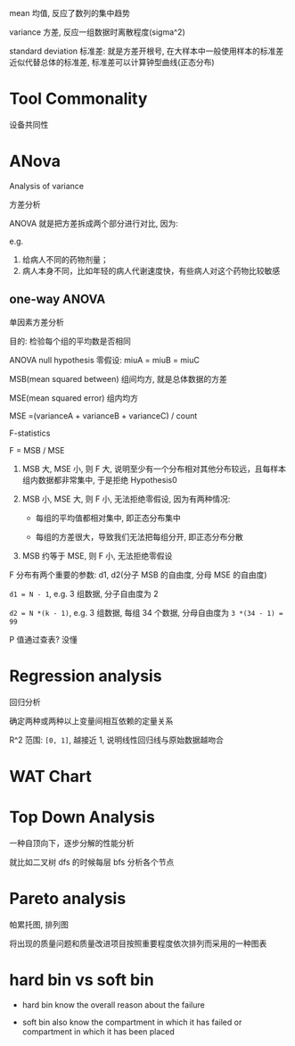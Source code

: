 mean 均值, 反应了数列的集中趋势

variance 方差, 反应一组数据时离散程度(sigma^2)

standard deviation 标准差: 就是方差开根号, 在大样本中一般使用样本的标准差近似代替总体的标准差, 标准差可以计算钟型曲线(正态分布)

# Tool Commonality

设备共同性

# ANova

Analysis of variance

方差分析

ANOVA 就是把方差拆成两个部分进行对比, 因为:

e.g.

1. 给病人不同的药物剂量；
2. 病人本身不同，比如年轻的病人代谢速度快，有些病人对这个药物比较敏感

## one-way ANOVA

单因素方差分析

目的: 检验每个组的平均数是否相同

ANOVA null hypothesis 零假设: miuA = miuB = miuC

MSB(mean squared between) 组间均方, 就是总体数据的方差

MSE(mean squared error) 组内均方

MSE =(varianceA + varianceB + varianceC) / count

F-statistics

F = MSB / MSE

1. MSB 大, MSE 小, 则 F 大, 说明至少有一个分布相对其他分布较远，且每样本组内数据都非常集中, 于是拒绝 Hypothesis0

2. MSB 小, MSE 大, 则 F 小, 无法拒绝零假设, 因为有两种情况:

    - 每组的平均值都相对集中, 即正态分布集中

    - 每组的方差很大，导致我们无法把每组分开, 即正态分布分散

3. MSB 约等于 MSE, 则 F 小, 无法拒绝零假设

F 分布有两个重要的参数: d1, d2(分子 MSB 的自由度, 分母 MSE 的自由度)

`d1 = N - 1`, e.g. 3 组数据, 分子自由度为 2

`d2 = N *(k - 1)`, e.g. 3 组数据, 每组 34 个数据, 分母自由度为 `3 *(34 - 1) = 99`

P 值通过查表? 没懂

# Regression analysis

回归分析

确定两种或两种以上变量间相互依赖的定量关系

R^2 范围: `[0, 1]`, 越接近 1, 说明线性回归线与原始数据越吻合

# WAT Chart

# Top Down Analysis

一种自顶向下，逐步分解的性能分析

就比如二叉树 dfs 的时候每层 bfs 分析各个节点

# Pareto analysis

帕累托图, 排列图

将出现的质量问题和质量改进项目按照重要程度依次排列而采用的一种图表

# hard bin vs soft bin

-   hard bin
    know the overall reason about the failure

-   soft bin
    also know the compartment in which it has failed or compartment in which it has been placed
